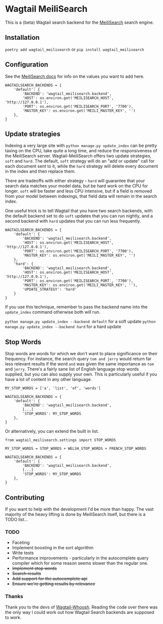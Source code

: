# Wagtail MeiliSearch

This is a (beta) Wagtail search backend for the [MeiliSearch](https://github.com/meilisearch/MeiliSearch) search engine.


## Installation

`poetry add wagtail_meilisearch` or `pip install wagtail_meilisearch`

## Configuration

See the [MeiliSearch docs](https://docs.meilisearch.com/guides/advanced_guides/installation.html#environment-variables-and-flags) for info on the values you want to add here.

```
WAGTAILSEARCH_BACKENDS = {
    'default': {
        'BACKEND': 'wagtail_meilisearch.backend',
        'HOST': os.environ.get('MEILISEARCH_HOST', 'http://127.0.0.1'),
        'PORT': os.environ.get('MEILISEARCH_PORT', '7700'),
        'MASTER_KEY': os.environ.get('MEILI_MASTER_KEY', '')
    },
}
```

## Update strategies

Indexing a very large site with `python manage.py update_index` can be pretty taxing on the CPU, take quite a long time, and reduce the responsiveness of the MeiliSearch server. Wagtail-MeiliSearch offers two update strategies, `soft` and `hard`. The default, `soft` strategy will do an "add or update" call for each document sent to it, while the `hard` strategy will delete every document in the index and then replace them.

There are tradeoffs with either strategy - `hard` will guarantee that your search data matches your model data, but be hard work on the CPU for longer. `soft` will be faster and less CPU intensive, but if a field is removed from your model between indexings, that field data will remain in the search index.

One useful trick is to tell Wagtail that you have two search backends, with the default backend set to do `soft` updates that you can run nightly, and a second backend with `hard` updates that you can run less frequently.

```
WAGTAILSEARCH_BACKENDS = {
    'default': {
        'BACKEND': 'wagtail_meilisearch.backend',
        'HOST': os.environ.get('MEILISEARCH_HOST', 'http://127.0.0.1'),
        'PORT': os.environ.get('MEILISEARCH_PORT', '7700'),
        'MASTER_KEY': os.environ.get('MEILI_MASTER_KEY', '')
    },
    'hard': {
        'BACKEND': 'wagtail_meilisearch.backend',
        'HOST': os.environ.get('MEILISEARCH_HOST', 'http://127.0.0.1'),
        'PORT': os.environ.get('MEILISEARCH_PORT', '7700'),
        'MASTER_KEY': os.environ.get('MEILI_MASTER_KEY', ''),
        'UPDATE_STRATEGY': 'hard'
    }
}
```

If you use this technique, remember to pass the backend name into the `update_index` command otherwise both will run.

`python manage.py update_index --backend default` for a soft update
`python manage.py update_index --backend hard` for a hard update


## Stop Words

Stop words are words for which we don't want to place significance on their frequency. For instance, the search query `tom and jerry` would return far less relevant results if the word `and` was given the same importance as `tom` and `jerry`. There's a fairly sane list of English language stop words supplied, but you can also supply your own. This is particularly useful if you have a lot of content in any other language.

```
MY_STOP_WORDS = ['a', 'list', 'of', 'words']

WAGTAILSEARCH_BACKENDS = {
    'default': {
        'BACKEND': 'wagtail_meilisearch.backend',
        [...]
        'STOP_WORDS': MY_STOP_WORDS
    },
}
```

Or alternatively, you can extend the built in list.

```
from wagtail_meilisearch.settings import STOP_WORDS

MY_STOP_WORDS = STOP_WORDS + WELSH_STOP_WORDS + FRENCH_STOP_WORDS

WAGTAILSEARCH_BACKENDS = {
    'default': {
        'BACKEND': 'wagtail_meilisearch.backend',
        [...]
        'STOP_WORDS': MY_STOP_WORDS
    },
}
```


## Contributing

If you want to help with the development I'd be more than happy. The vast majority of the heavy lifting is done by MeiliSearch itself, but there is a TODO list...


### TODO

* Faceting
* Implement boosting in the sort algorithm
* Write tests
* Performance improvements - particularly in the autocomplete query compiler which for some reason seems slower than the regular one.
* ~~Implement stop words~~
* ~~Search results~~
* ~~Add support for the autocomplete api~~
* ~~Ensure we're getting results by relevance~~

### Thanks

Thank you to the devs of [Wagtail-Whoosh](https://github.com/wagtail/wagtail-whoosh). Reading the code over there was the only way I could work out how Wagtail Search backends are supposed to work.
